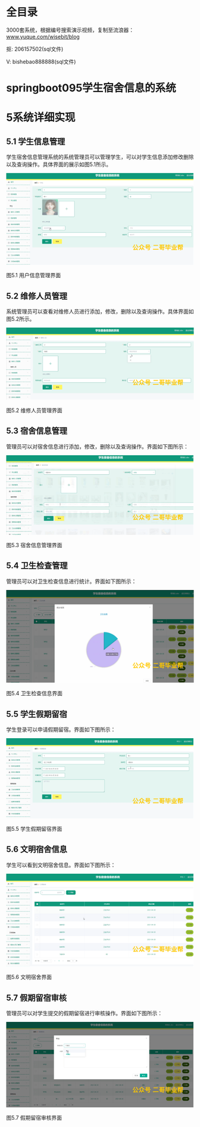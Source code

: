 # 全目录

3000套系统，根据编号搜索演示视频，复制至流浪器：www.yuque.com/wisebit/blog


<p>抠: 206157502(sql文件)</p>
<p>V: bishebao888888(sql文件)</p>


# springboot095学生宿舍信息的系统
# 5系统详细实现
## 5.1 学生信息管理
学生宿舍信息管理系统的系统管理员可以管理学生，可以对学生信息添加修改删除以及查询操作。具体界面的展示如图5.1所示。

![](/md/blog.008.png)

图5.1 用户信息管理界面
## 5.2 维修人员管理
系统管理员可以查看对维修人员进行添加，修改，删除以及查询操作。具体界面如图5.2所示。

![](/md/blog.009.png)

图5.2 维修人员管理界面
## 5.3 宿舍信息管理
管理员可以对宿舍信息进行添加，修改，删除以及查询操作。界面如下图所示：

![](/md/blog.010.png)

图5.3 宿舍信息管理界面
## 5.4 卫生检查管理
管理员可以对卫生检查信息进行统计。界面如下图所示：

![](/md/blog.011.png)

图5.4 卫生检查信息界面

## 5.5 学生假期留宿
学生登录可以申请假期留宿。界面如下图所示：

![](/md/blog.012.png)

图5.5 学生假期留宿界面
## 5.6 文明宿舍信息
学生可以看到文明宿舍信息。界面如下图所示：

![](/md/blog.013.png)

图5.6 文明宿舍界面
## 5.7 假期留宿审核
管理员可以对学生提交的假期留宿进行审核操作。界面如下图所示：


![](/md/blog.014.png)

图5.7 假期留宿审核界面













